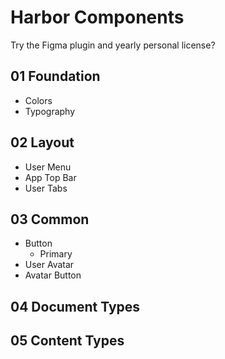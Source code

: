 
# Harbor Components

Try the Figma plugin and yearly personal license?


## 01 Foundation
* Colors
* Typography


## 02 Layout
* User Menu
* App Top Bar
* User Tabs

## 03 Common
* Button
  * Primary
* User Avatar
* Avatar Button


## 04 Document Types


## 05 Content Types

